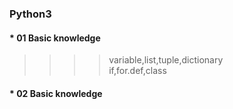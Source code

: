 ### Python3
#### * 01 Basic knowledge
>>>> variable,list,tuple,dictionary   
>>>> if,for.def,class
#### * 02 Basic knowledge

